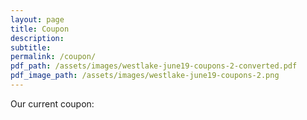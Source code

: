 ```yaml
---
layout: page
title: Coupon
description:
subtitle:
permalink: /coupon/
pdf_path: /assets/images/westlake-june19-coupons-2-converted.pdf
pdf_image_path: /assets/images/westlake-june19-coupons-2.png
---
```


Our current coupon: